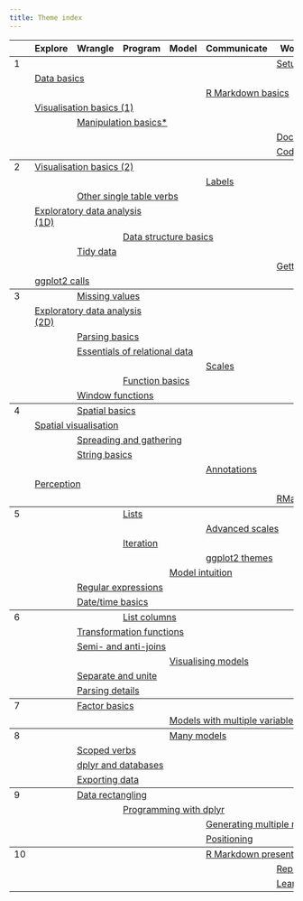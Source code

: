```yaml
---
title: Theme index
---
```


<table class="syllabus">
<colgroup>
  <col class="week" />
  <col class="theme" />
  <col class="theme" />
  <col class="theme" />
  <col class="theme" />
  <col class="theme" />
  <col class="theme" />
  <col class="theme" />
  <col class="theme" />
</colgroup>

<thead>
<tr>
  <th></th>
    <th>Explore</th>
    <th>Wrangle</th>
    <th>Program</th>
    <th>Model</th>
    <th>Communicate</th>
    <th>Workflow</th>
  <th></th>
  <th></th>
</tr>
</thead>
<tbody>
<tr>
<td id='week-1'>1</td>
  <td colspan="5"></td>
  <td colspan="3"><a class="workflow" href="setup.html">Setup</a></td>
</tr>
<tr>
<td></td>
  <td colspan="3"><a class="explore" href="data-basics.html">Data basics</a></td>
  <td colspan="5"></td>
</tr>
<tr>
<td></td>
  <td colspan="4"></td>
  <td colspan="3"><a class="communicate" href="rmarkdown-basics.html">R Markdown basics</a></td>
  <td colspan="1"></td>
</tr>
<tr>
<td></td>
  <td colspan="3"><a class="explore" href="vis-basics.html">Visualisation basics (1)</a></td>
  <td colspan="5"></td>
</tr>
<tr>
<td></td>
  <td colspan="1"></td>
  <td colspan="3"><a class="wrangle" href="manip-basics.html">Manipulation basics*</a></td>
  <td colspan="4"></td>
</tr>
<tr>
<td></td>
  <td colspan="5"></td>
  <td colspan="3"><a class="workflow" href="documentation.html">Documentation*</a></td>
</tr>
<tr>
<td></td>
  <td colspan="5"></td>
  <td colspan="3"><a class="workflow" href="code-style.html">Code style*</a></td>
</tr>
</tbody>
<tbody>
<tr>
<td id='week-2'>2</td>
  <td colspan="3"><a class="explore" href="vis-basics-2.html">Visualisation basics (2)</a></td>
  <td colspan="5"></td>
</tr>
<tr>
<td></td>
  <td colspan="4"></td>
  <td colspan="3"><a class="communicate" href="vis-labelling.html">Labels</a></td>
  <td colspan="1"></td>
</tr>
<tr>
<td></td>
  <td colspan="1"></td>
  <td colspan="3"><a class="wrangle" href="manip-one-table.html">Other single table verbs</a></td>
  <td colspan="4"></td>
</tr>
<tr>
<td></td>
  <td colspan="3"><a class="explore" href="eda-1d.html">Exploratory data analysis (1D)</a></td>
  <td colspan="5"></td>
</tr>
<tr>
<td></td>
  <td colspan="2"></td>
  <td colspan="3"><a class="program" href="data-structure-basics.html">Data structure basics</a></td>
  <td colspan="3"></td>
</tr>
<tr>
<td></td>
  <td colspan="1"></td>
  <td colspan="3"><a class="wrangle" href="tidy-data.html">Tidy data</a></td>
  <td colspan="4"></td>
</tr>
<tr>
<td></td>
  <td colspan="5"></td>
  <td colspan="3"><a class="workflow" href="getting-help.html">Getting help</a></td>
</tr>
<tr>
<td></td>
  <td colspan="3"><a class="explore" href="vis-calls.html">ggplot2 calls</a></td>
  <td colspan="5"></td>
</tr>
</tbody>
<tbody>
<tr>
<td id='week-3'>3</td>
  <td colspan="1"></td>
  <td colspan="3"><a class="wrangle" href="missing-values.html">Missing values</a></td>
  <td colspan="4"></td>
</tr>
<tr>
<td></td>
  <td colspan="3"><a class="explore" href="eda-2d.html">Exploratory data analysis (2D)</a></td>
  <td colspan="5"></td>
</tr>
<tr>
<td></td>
  <td colspan="1"></td>
  <td colspan="3"><a class="wrangle" href="parse-basics.html">Parsing basics</a></td>
  <td colspan="4"></td>
</tr>
<tr>
<td></td>
  <td colspan="1"></td>
  <td colspan="3"><a class="wrangle" href="relational-basics.html">Essentials of relational data</a></td>
  <td colspan="4"></td>
</tr>
<tr>
<td></td>
  <td colspan="4"></td>
  <td colspan="3"><a class="communicate" href="vis-scales.html">Scales</a></td>
  <td colspan="1"></td>
</tr>
<tr>
<td></td>
  <td colspan="2"></td>
  <td colspan="3"><a class="program" href="function-basics.html">Function basics</a></td>
  <td colspan="3"></td>
</tr>
<tr>
<td></td>
  <td colspan="1"></td>
  <td colspan="3"><a class="wrangle" href="window-functions.html">Window functions</a></td>
  <td colspan="4"></td>
</tr>
</tbody>
<tbody>
<tr>
<td id='week-4'>4</td>
  <td colspan="1"></td>
  <td colspan="3"><a class="wrangle" href="spatial-basics.html">Spatial basics</a></td>
  <td colspan="4"></td>
</tr>
<tr>
<td></td>
  <td colspan="3"><a class="explore" href="spatial-vis.html">Spatial visualisation</a></td>
  <td colspan="5"></td>
</tr>
<tr>
<td></td>
  <td colspan="1"></td>
  <td colspan="3"><a class="wrangle" href="spread-gather.html">Spreading and gathering</a></td>
  <td colspan="4"></td>
</tr>
<tr>
<td></td>
  <td colspan="1"></td>
  <td colspan="3"><a class="wrangle" href="string-basics.html">String basics</a></td>
  <td colspan="4"></td>
</tr>
<tr>
<td></td>
  <td colspan="4"></td>
  <td colspan="3"><a class="communicate" href="vis-annotation.html">Annotations</a></td>
  <td colspan="1"></td>
</tr>
<tr>
<td></td>
  <td colspan="3"><a class="explore" href="vis-perception.html">Perception</a></td>
  <td colspan="5"></td>
</tr>
<tr>
<td></td>
  <td colspan="5"></td>
  <td colspan="3"><a class="workflow" href="workflow-rmarkdown.html">RMarkdown</a></td>
</tr>
</tbody>
<tbody>
<tr>
<td id='week-5'>5</td>
  <td colspan="2"></td>
  <td colspan="3"><a class="program" href="lists.html">Lists</a></td>
  <td colspan="3"></td>
</tr>
<tr>
<td></td>
  <td colspan="4"></td>
  <td colspan="3"><a class="communicate" href="vis-scales-2.html">Advanced scales</a></td>
  <td colspan="1"></td>
</tr>
<tr>
<td></td>
  <td colspan="2"></td>
  <td colspan="3"><a class="program" href="iteration.html">Iteration</a></td>
  <td colspan="3"></td>
</tr>
<tr>
<td></td>
  <td colspan="4"></td>
  <td colspan="3"><a class="communicate" href="vis-themes.html">ggplot2 themes</a></td>
  <td colspan="1"></td>
</tr>
<tr>
<td></td>
  <td colspan="3"></td>
  <td colspan="3"><a class="model" href="model-basics.html">Model intuition</a></td>
  <td colspan="2"></td>
</tr>
<tr>
<td></td>
  <td colspan="1"></td>
  <td colspan="3"><a class="wrangle" href="regexps.html">Regular expressions</a></td>
  <td colspan="4"></td>
</tr>
<tr>
<td></td>
  <td colspan="1"></td>
  <td colspan="3"><a class="wrangle" href="datetime-basics.html">Date/time basics</a></td>
  <td colspan="4"></td>
</tr>
</tbody>
<tbody>
<tr>
<td id='week-6'>6</td>
  <td colspan="2"></td>
  <td colspan="3"><a class="program" href="list-cols.html">List columns</a></td>
  <td colspan="3"></td>
</tr>
<tr>
<td></td>
  <td colspan="1"></td>
  <td colspan="3"><a class="wrangle" href="window-functions-2.html">Transformation functions</a></td>
  <td colspan="4"></td>
</tr>
<tr>
<td></td>
  <td colspan="1"></td>
  <td colspan="3"><a class="wrangle" href="filter-joins.html">Semi- and anti-joins</a></td>
  <td colspan="4"></td>
</tr>
<tr>
<td></td>
  <td colspan="3"></td>
  <td colspan="3"><a class="model" href="model-vis.html">Visualising models</a></td>
  <td colspan="2"></td>
</tr>
<tr>
<td></td>
  <td colspan="1"></td>
  <td colspan="3"><a class="wrangle" href="separate-unite.html">Separate and unite</a></td>
  <td colspan="4"></td>
</tr>
<tr>
<td></td>
  <td colspan="1"></td>
  <td colspan="3"><a class="wrangle" href="parse-details.html">Parsing details</a></td>
  <td colspan="4"></td>
</tr>
</tbody>
<tbody>
<tr>
<td id='week-7'>7</td>
  <td colspan="1"></td>
  <td colspan="3"><a class="wrangle" href="factor-basics.html">Factor basics</a></td>
  <td colspan="4"></td>
</tr>
<tr>
<td></td>
  <td colspan="3"></td>
  <td colspan="3"><a class="model" href="model-multivariate.html">Models with multiple variables</a></td>
  <td colspan="2"></td>
</tr>
</tbody>
<tbody>
<tr>
<td id='week-8'>8</td>
  <td colspan="3"></td>
  <td colspan="3"><a class="model" href="model-many.html">Many models</a></td>
  <td colspan="2"></td>
</tr>
<tr>
<td></td>
  <td colspan="1"></td>
  <td colspan="3"><a class="wrangle" href="manip-scoped.html">Scoped verbs</a></td>
  <td colspan="4"></td>
</tr>
<tr>
<td></td>
  <td colspan="1"></td>
  <td colspan="3"><a class="wrangle" href="dplyr-databases.html">dplyr and databases</a></td>
  <td colspan="4"></td>
</tr>
<tr>
<td></td>
  <td colspan="1"></td>
  <td colspan="3"><a class="wrangle" href="export.html">Exporting data</a></td>
  <td colspan="4"></td>
</tr>
</tbody>
<tbody>
<tr>
<td id='week-9'>9</td>
  <td colspan="1"></td>
  <td colspan="3"><a class="wrangle" href="rectangling.html">Data rectangling</a></td>
  <td colspan="4"></td>
</tr>
<tr>
<td></td>
  <td colspan="2"></td>
  <td colspan="3"><a class="program" href="manip-programming.html">Programming with dplyr</a></td>
  <td colspan="3"></td>
</tr>
<tr>
<td></td>
  <td colspan="4"></td>
  <td colspan="3"><a class="communicate" href="report-generation.html">Generating multiple reports</a></td>
  <td colspan="1"></td>
</tr>
<tr>
<td></td>
  <td colspan="4"></td>
  <td colspan="3"><a class="communicate" href="vis-position.html">Positioning</a></td>
  <td colspan="1"></td>
</tr>
</tbody>
<tbody>
<tr>
<td id='week-10'>10</td>
  <td colspan="4"></td>
  <td colspan="3"><a class="communicate" href="rmarkdown-formats.html">R Markdown presentations</a></td>
  <td colspan="1"></td>
</tr>
<tr>
<td></td>
  <td colspan="5"></td>
  <td colspan="3"><a class="workflow" href="reprexes.html">Reprexes</a></td>
</tr>
<tr>
<td></td>
  <td colspan="5"></td>
  <td colspan="3"><a class="workflow" href="learning-more.html">Learning more</a></td>
</tr>
</tbody>
</table>